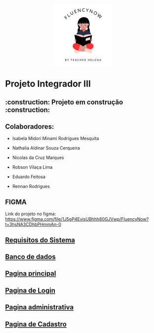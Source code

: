 <p align="center">
<img src="./fluencyNow/WebContent/resources/images/Logo.png"/>
</p>

<h1>  
    Projeto Integrador III
</h1>

<h2>  
    :construction:  Projeto em construção  :construction:
</h2>

## Colaboradores:

- Isabela Midori Minami Rodrigues Mesquita

- Nathalia Aldinar Souza Cerqueira

- Nicolas da Cruz Marques

- Robson Vilaça Lima

- Eduardo Feitosa

- Rennan Rodrigues

## FIGMA

Link do projeto no figma: https://www.figma.com/file/1J5gP4EvisUBhhh80GJVwp/FluencyNow?t=3hsNA3CDhbPHmmAn-0

## [Requisitos do Sistema](./Readme/REQUIREMENTS.md)

## [Banco de dados](./Readme/DATABASE.md)

## [Pagina principal](./Readme/HOMEPAGE.md)

## [Pagina de Login](./Readme/LOGINPAGE.md)

## [Pagina administrativa](./Readme/BUSINESSPAGE.md)

## [Pagina de Cadastro](./Readme/REGISTERPAGE.md)


